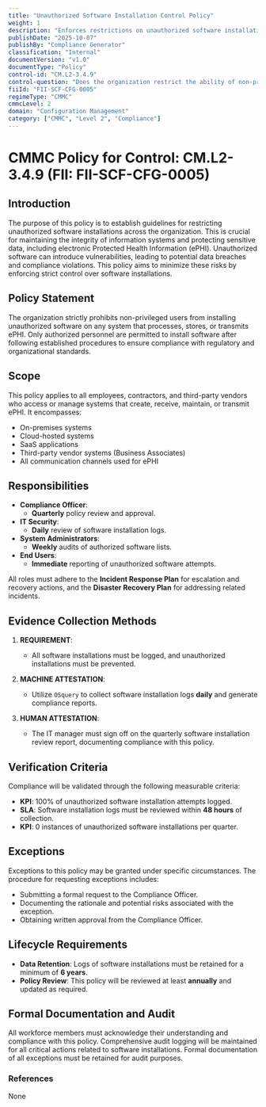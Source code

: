 ```yaml
---
title: "Unauthorized Software Installation Control Policy"
weight: 1
description: "Enforces restrictions on unauthorized software installations to protect ePHI and ensure compliance with regulatory standards across the organization."
publishDate: "2025-10-07"
publishBy: "Compliance Generator"
classification: "Internal"
documentVersion: "v1.0"
documentType: "Policy"
control-id: "CM.L2-3.4.9"
control-question: "Does the organization restrict the ability of non-privileged users to install unauthorized software?"
fiiId: "FII-SCF-CFG-0005"
regimeType: "CMMC"
cmmcLevel: 2
domain: "Configuration Management"
category: ["CMMC", "Level 2", "Compliance"]
---
```


# CMMC Policy for Control: CM.L2-3.4.9 (FII: FII-SCF-CFG-0005)

## Introduction
The purpose of this policy is to establish guidelines for restricting unauthorized software installations across the organization. This is crucial for maintaining the integrity of information systems and protecting sensitive data, including electronic Protected Health Information (ePHI). Unauthorized software can introduce vulnerabilities, leading to potential data breaches and compliance violations. This policy aims to minimize these risks by enforcing strict control over software installations.

## Policy Statement
The organization strictly prohibits non-privileged users from installing unauthorized software on any system that processes, stores, or transmits ePHI. Only authorized personnel are permitted to install software after following established procedures to ensure compliance with regulatory and organizational standards.

## Scope
This policy applies to all employees, contractors, and third-party vendors who access or manage systems that create, receive, maintain, or transmit ePHI. It encompasses:
- On-premises systems
- Cloud-hosted systems
- SaaS applications
- Third-party vendor systems (Business Associates)
- All communication channels used for ePHI

## Responsibilities
- **Compliance Officer**: 
  - **Quarterly** policy review and approval.
- **IT Security**: 
  - **Daily** review of software installation logs.
- **System Administrators**: 
  - **Weekly** audits of authorized software lists.
- **End Users**: 
  - **Immediate** reporting of unauthorized software attempts.
  
All roles must adhere to the **Incident Response Plan** for escalation and recovery actions, and the **Disaster Recovery Plan** for addressing related incidents.

## Evidence Collection Methods

1. **REQUIREMENT**: 
   - All software installations must be logged, and unauthorized installations must be prevented.
  
2. **MACHINE ATTESTATION**: 
   - Utilize `OSquery` to collect software installation logs **daily** and generate compliance reports.
  
3. **HUMAN ATTESTATION**: 
   - The IT manager must sign off on the quarterly software installation review report, documenting compliance with this policy.

## Verification Criteria
Compliance will be validated through the following measurable criteria:
- **KPI**: 100% of unauthorized software installation attempts logged.
- **SLA**: Software installation logs must be reviewed within **48 hours** of collection.
- **KPI**: 0 instances of unauthorized software installations per quarter.

## Exceptions
Exceptions to this policy may be granted under specific circumstances. The procedure for requesting exceptions includes:
- Submitting a formal request to the Compliance Officer.
- Documenting the rationale and potential risks associated with the exception.
- Obtaining written approval from the Compliance Officer.

## Lifecycle Requirements
- **Data Retention**: Logs of software installations must be retained for a minimum of **6 years**.
- **Policy Review**: This policy will be reviewed at least **annually** and updated as required.

## Formal Documentation and Audit
All workforce members must acknowledge their understanding and compliance with this policy. Comprehensive audit logging will be maintained for all critical actions related to software installations. Formal documentation of all exceptions must be retained for audit purposes.

### References
None